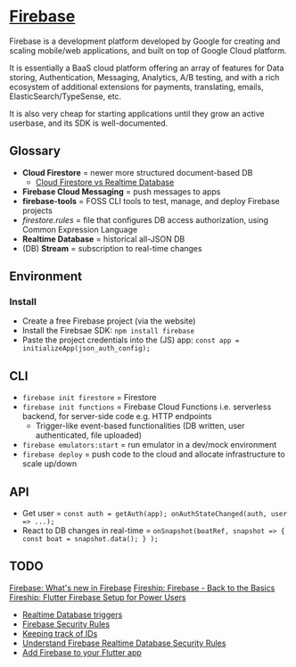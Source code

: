 # [Firebase](https://firebase.google.com/)

Firebase is a development platform developed by Google for creating and scaling mobile/web applications, and built on top of Google Cloud platform.

It is essentially a BaaS cloud platform offering an array of features for Data storing, Authentication, Messaging, Analytics, A/B testing, and with a rich ecosystem of additional extensions for payments, translating, emails, ElasticSearch/TypeSense, etc.

It is also very cheap for starting applications until they grow an active userbase, and its SDK is well-documented.

## Glossary

* **Cloud Firestore** = newer more structured document-based DB
  * [Cloud Firestore vs Realtime Database](https://stackoverflow.com/a/46549816/3559724)
* **Firebase Cloud Messaging** = push messages to apps
* **firebase-tools** = FOSS CLI tools to test, manage, and deploy Firebase projects
* _firestore.rules_ = file that configures DB access authorization, using Common Expression Language
* **Realtime Database** = historical all-JSON DB
* (DB) **Stream** = subscription to real-time changes

## Environment

### Install

* Create a free Firebase project (via the website)
* Install the Firebsae SDK: `npm install firebase`
* Paste the project credentials into the (JS) app: `const app = initializeApp(json_auth_config);`

## CLI

* `firebase init firestore` = Firestore
* `firebase init functions` = Firebase Cloud Functions i.e. serverless backend, for server-side code e.g. HTTP endpoints
  * Trigger-like event-based functionalities (DB written, user authenticated, file uploaded)
* `firebase emulators:start` = run emulator in a dev/mock environment
* `firebase deploy` = push code to the cloud and allocate infrastructure to scale up/down

## API

* Get user = `const auth = getAuth(app); onAuthStateChanged(auth, user => ...);`
* React to DB changes in real-time = `onSnapshot(boatRef, snapshot => { const boat = snapshot.data(); } );`

## TODO

[Firebase: What's new in Firebase](https://www.youtube.com/watch?v=i0VNBvCqpgI)
[Fireship: Firebase - Back to the Basics](https://www.youtube.com/watch?v=q5J5ho7YUhA)
[Fireship: Flutter Firebase Setup for Power Users](https://www.youtube.com/watch?v=Mx24wiPilHg)

* [Realtime Database triggers](https://firebase.google.com/docs/functions/database-events)
* [Firebase Security Rules](https://firebase.google.com/docs/database/security/get-started)
* [Keeping track of IDs](https://stackoverflow.com/a/15250474/3559724)
* [Understand Firebase Realtime Database Security Rules](https://firebase.google.com/docs/database/security/)
* [Add Firebase to your Flutter app](https://firebase.google.com/docs/flutter/setup)
